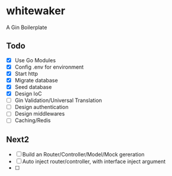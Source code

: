 # whitewaker
A Gin Boilerplate

## Todo

- [x] Use Go Modules
- [x] Config .env for environment
- [x] Start http
- [x] Migrate database
- [x] Seed database
- [x] Design IoC
- [ ] Gin Validation/Universal Translation
- [ ] Design authentication
- [ ] Design middlewares
- [ ] Caching/Redis

## Next2

- [ ] Build an Router/Controller/Model/Mock gereration
- [ ] Auto inject router/controller, with interface inject argument
- [ ] 